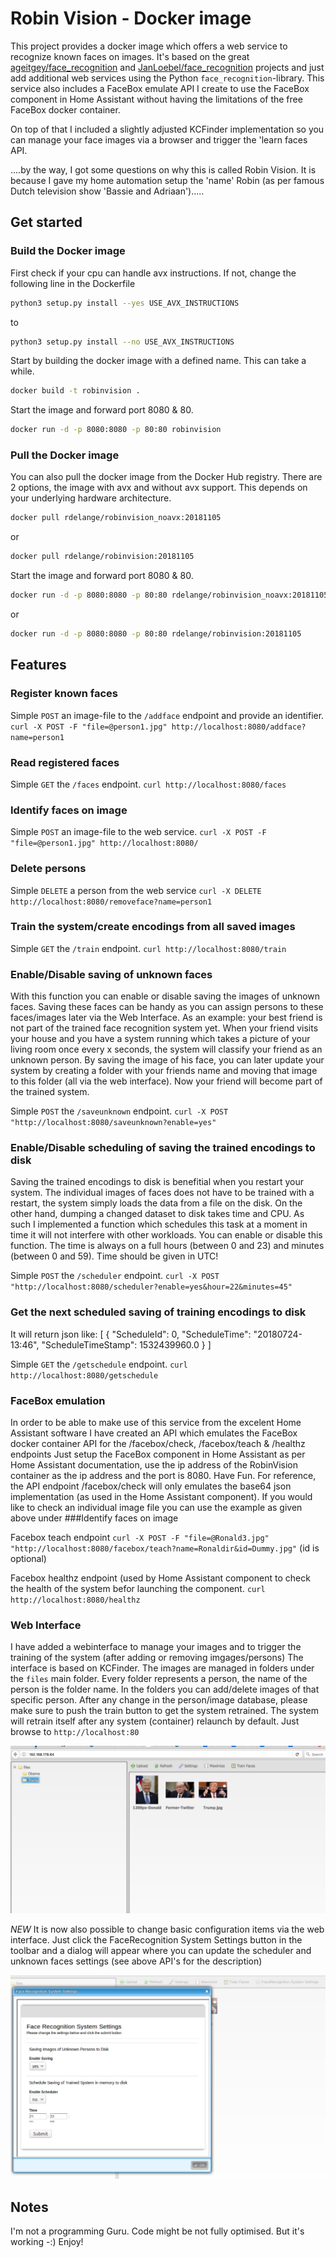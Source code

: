 # Robin Vision - Docker image

This project provides a docker image which offers a web service to recognize known faces on images. It's based on the great [ageitgey/face_recognition](https://github.com/ageitgey/face_recognition) and [JanLoebel/face_recognition](https://github.com/JanLoebel/face_recognition) projects and just add additional web services using the Python `face_recognition`-library. This service also includes a FaceBox emulate API I create to use the FaceBox component in Home Assistant without having the limitations of the free FaceBox docker container.

On top of that I included a slightly adjusted KCFinder implementation so you can manage your face images via a browser and trigger the 'learn faces API.

....by the way, I got some questions on why this is called Robin Vision. It is because I gave my home automation setup the 'name' Robin (as per famous Dutch television show 'Bassie and Adriaan').....

## Get started

### Build the Docker image

First check if your cpu can handle avx instructions. If not, change the following line in the Dockerfile

```bash
python3 setup.py install --yes USE_AVX_INSTRUCTIONS
```
to

```bash
python3 setup.py install --no USE_AVX_INSTRUCTIONS
```
Start by building the docker image with a defined name. This can take a while.

```bash
docker build -t robinvision .
```
Start the image and forward port 8080 & 80.

```bash
docker run -d -p 8080:8080 -p 80:80 robinvision
```

### Pull the Docker image

You can also pull the docker image from the Docker Hub registry. There are 2 options, the image with avx and without avx support. This depends on your underlying hardware architecture.

```bash
docker pull rdelange/robinvision_noavx:20181105
```
or

```bash
docker pull rdelange/robinvision:20181105
```

Start the image and forward port 8080 & 80.

```bash
docker run -d -p 8080:8080 -p 80:80 rdelange/robinvision_noavx:20181105
````
or

```bash
docker run -d -p 8080:8080 -p 80:80 rdelange/robinvision:20181105
```



## Features

### Register known faces

Simple `POST` an image-file to the `/addface` endpoint and provide an identifier.
`curl -X POST -F "file=@person1.jpg" http://localhost:8080/addface?name=person1`

### Read registered faces

Simple `GET` the `/faces` endpoint.
`curl http://localhost:8080/faces`

### Identify faces on image

Simple `POST` an image-file to the web service.
`curl -X POST -F "file=@person1.jpg" http://localhost:8080/`

### Delete persons
Simple `DELETE` a person from the web service
`curl -X DELETE http://localhost:8080/removeface?name=person1`

### Train the system/create encodings from all saved images
Simple `GET` the `/train` endpoint.
`curl http://localhost:8080/train`

### Enable/Disable saving of unknown faces
With this function you can enable or disable saving the images of unknown faces. Saving these faces can be handy as you can assign persons to these faces/images later via the Web Interface. As an example: your best friend is not part of the trained face recognition system yet. When your friend visits your house and you have a system running which takes a picture of your living room once every x seconds, the system will classify your friend as an unknown person. By saving the image of his face, you can later update your system by creating a folder with your friends name and moving that image to this folder (all via the web interface). Now your friend will become part of the trained system.

Simple `POST` the `/saveunknown` endpoint.
`curl -X POST "http://localhost:8080/saveunknown?enable=yes"`

### Enable/Disable scheduling of saving the trained encodings to disk
Saving the trained encodings to disk is benefitial when you restart your system. The individual images of faces does not have to be trained with a restart, the system simply loads the data from a file on the disk. On the other hand, dumping a changed dataset to disk takes time and CPU. As such I implemented a function which schedules this task at a moment in time it will not interfere with other workloads.
You can enable or disable this function. The time is always on a full hours (between 0 and 23) and minutes (between 0 and 59). Time should be given in UTC!

Simple `POST` the `/scheduler` endpoint.
`curl -X POST "http://localhost:8080/scheduler?enable=yes&hour=22&minutes=45"`

### Get the next scheduled saving of training encodings to disk
It will return json like:
[
  {
    "ScheduleId": 0, 
    "ScheduleTime": "20180724-13:46", 
    "ScheduleTimeStamp": 1532439960.0
  }
]

Simple `GET` the `/getschedule` endpoint.
`curl http://localhost:8080/getschedule`

### FaceBox emulation

In order to be able to make use of this service from the excelent Home Assistant software I have created an API which emulates the FaceBox docker container API for the /facebox/check, /facebox/teach & /healthz endpoints 
Just setup the FaceBox component in Home Assistant as per Home Assistant documentation, use the ip address of the RobinVision container as the ip address and the port is 8080. Have Fun.
For reference, the API endpoint /facebox/check will only emulates the base64 json implementation (as used in the Home Assistant component). If you would like to check an individual image file you can use the example as given above under ###Identify faces on image

Facebox teach endpoint
`curl -X POST -F "file=@Ronald3.jpg" "http://localhost:8080/facebox/teach?name=Ronaldir&id=Dummy.jpg"`
(id is optional)

Facebox healthz endpoint (used by Home Assistant component to check the health of the system befor launching the component.
`curl http://localhost:8080/healthz`

### Web Interface

I have added a webinterface to manage your images and to trigger the training of the system (after adding or removing imgages/persons)
The interface is based on KCFinder. The images are managed in folders under the `files` main folder. Every folder represents a person, the name of the person is the folder name. In the folders you can add/delete images of that specific person. After any change in the person/image database, please make sure to push the train button to get the system retrained. The system will retrain itself after any system (container) relaunch by default.
Just browse to `http://localhost:80`

![alt text](https://raw.githubusercontent.com/RdeLange/robinvision/master/KCFinder_RV.jpeg)

*NEW*
It is now also possible to change basic configuration items via the web interface. Just click the FaceRecognition System Settings button in the toolbar and a dialog will appear where you can update the scheduler and unknown faces settings (see above API's for the description)

![alt text](https://raw.githubusercontent.com/RdeLange/robinvision/master/FRConfig.png)

## Notes

I'm not a programming Guru. Code might be not fully optimised. But it's working -:)
Enjoy!
